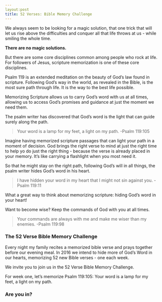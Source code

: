 ```yaml
---
layout:post
title: 52 Verses: Bible Memory Challenge
---
```

We always seem to be looking for a magic solution, that one trick that will let us rise above the difficulties and conquer all that life throws at us - while smiling the whole time.

<strong>There are no magic solutions.</strong>

But there are some core disciplines common among people who rock at life. For followers of Jesus, scripture memorization is one of these core disciplines.

Psalm 119 is an extended meditation on the beauty of God’s law found in scripture. Following God’s way in the world, as revealed in the Bible, is the most sure path through life. It is the way to the best life possible.

Memorizing Scripture allows us to carry God’s word with us at all times, allowing us to access God’s promises and guidance at just the moment we need them.

The psalm writer has discovered that God’s word is the light that can guide surely along the path.
<blockquote>Your word is a lamp for my feet, a light on my path. -Psalm 119:105</blockquote>
Imagine having memorized scripture passages that can light your path in a moment of decision. God brings the right verse to mind at just the right time to help yo do just the right thing - because the verse is already placed in your memory. It’s like carrying a flashlight when you most need it.

So that he might stay on the right path, following God’s will in all things, the psalm writer hides God’s word in his heart.
<blockquote>I have hidden your word in my heart that I might not sin against you. -Psalm 119:11</blockquote>
What a great way to think about memorizing scripture: hiding God’s word in your heart!

Want to become wise? Keep the commands of God with you at all times.
<blockquote>Your commands are always with me and make me wiser than my enemies. -Psalm 119:98</blockquote>
<h3>The 52 Verse Bible Memory Challenge</h3>
Every night my family recites a memorized bible verse and prays together before our evening meal. In 2016 we intend to hide more of God’s Word in our hearts, memorizing 52 new Bible verses - one each week.

We invite you to join us in the 52 Verse Bible Memory Challenge. 

For week one, let’s memorize Psalm 119:105: Your word is a lamp for my feet, a light on my path.
<h3>Are you in?</h3>
